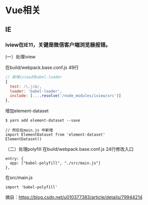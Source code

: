 # Vue相关
## IE
### iview在IE11，关键是微信客户端浏览器报错。
(一）处理iview

在build/webpack.base.conf.js 49行
```js
// 新增iview的babel-loader
{
  test: /\.js$/,
  loader: 'babel-loader',
  include: [...,resolve('/node_modules/iview/src')]
},
```
增加element-dataset
```
$ yarn add element-dataset --save

// 然后在main.js 中新增
import ElementDataset from 'element-dataset'
ElementDataset()
```
（二）处理polyfill
在build/webpack.base.conf.js 24行修改入口
```
entry: {
  app: ["babel-polyfill", "./src/main.js"]
},
```
在src/main.js
```
import 'babel-polyfill'
```
摘自：https://blog.csdn.net/u010377383/article/details/79944214
